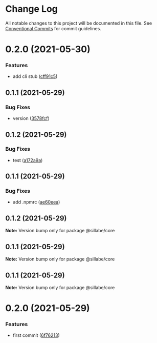 # Change Log

All notable changes to this project will be documented in this file.
See [Conventional Commits](https://conventionalcommits.org) for commit guidelines.

# 0.2.0 (2021-05-30)


### Features

* add cli stub ([cff91c5](https://github.com/sillabe/sillabe/commit/cff91c54dd2be340bead4c2993bb989aa66e9c7b))





## 0.1.1 (2021-05-29)


### Bug Fixes

* version ([3578fcf](https://github.com/sillabe/sillabe/commit/3578fcfc50f423d6afc404faac42fe53745ab604))





## 0.1.2 (2021-05-29)


### Bug Fixes

* test ([a172a9a](https://github.com/sillabe/sillabe/commit/a172a9a2a9c6426332dfedf827522e93e88d3b88))





## 0.1.1 (2021-05-29)


### Bug Fixes

* add .npmrc ([ae60eea](https://github.com/sillabe/sillabe/commit/ae60eea439749207f7adb2e141cdd0d135ff628e))





## 0.1.2 (2021-05-29)

**Note:** Version bump only for package @sillabe/core





## 0.1.1 (2021-05-29)

**Note:** Version bump only for package @sillabe/core





## 0.1.1 (2021-05-29)

**Note:** Version bump only for package @sillabe/core





# 0.2.0 (2021-05-29)


### Features

* first commit ([6f76213](https://github.com/sillabe/sillabe/commit/6f76213924ea74c0135a6554430b9aed6baf27b7))
